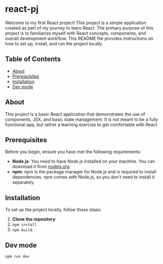 # react-pj
Welcome to my first React project! This project is a simple application created as part of my journey to learn React. The primary purpose of this project is to familiarize myself with React concepts, components, and overall development workflow. This README file provides instructions on how to set up, install, and run the project locally.
## Table of Contents
- [About](#about)
- [Prerequisites](#prerequisites)
- [Installation](#installation)
- [Dev mode](#dev)

## About

This project is a basic React application that demonstrates the use of components, JSX, and basic state management. It is not meant to be a fully functional app, but rather a learning exercise to get comfortable with React.

## Prerequisites

Before you begin, ensure you have met the following requirements:

- **Node.js**: You need to have Node.js installed on your machine. You can download it from [nodejs.org](https://nodejs.org/).
- **npm**: npm is the package manager for Node.js and is required to install dependencies. npm comes with Node.js, so you don't need to install it separately.
## Installation

To set up the project locally, follow these steps:

1. **Clone the repository**:
2. `npm install`
3. `npm build`

## Dev mode

`npm run dev`


   

